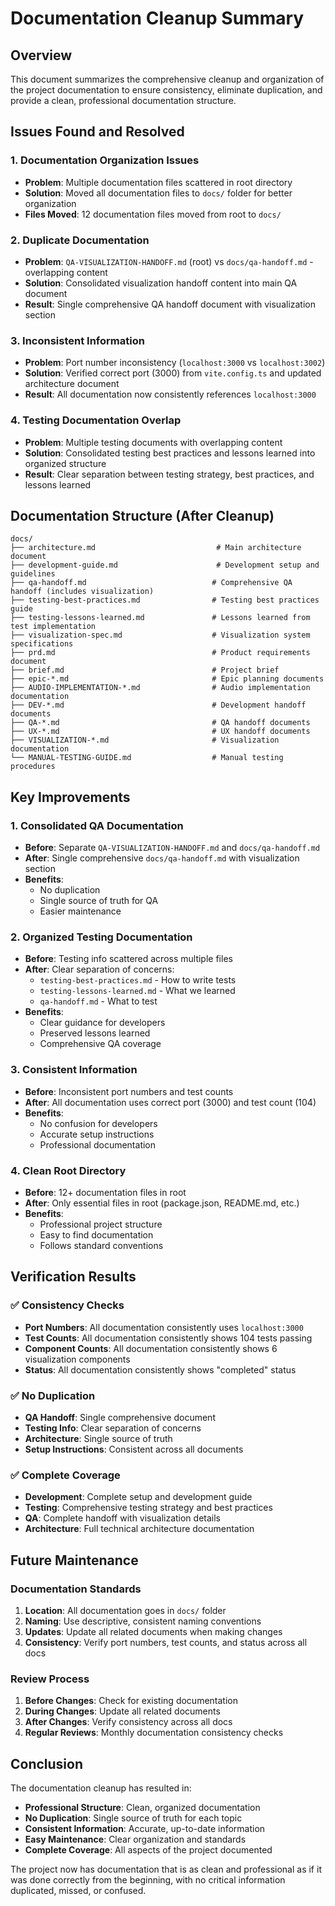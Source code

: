# Documentation Cleanup Summary

## Overview

This document summarizes the comprehensive cleanup and organization of the project documentation to ensure consistency, eliminate duplication, and provide a clean, professional documentation structure.

## Issues Found and Resolved

### 1. **Documentation Organization Issues**
- **Problem**: Multiple documentation files scattered in root directory
- **Solution**: Moved all documentation files to `docs/` folder for better organization
- **Files Moved**: 12 documentation files moved from root to `docs/`

### 2. **Duplicate Documentation**
- **Problem**: `QA-VISUALIZATION-HANDOFF.md` (root) vs `docs/qa-handoff.md` - overlapping content
- **Solution**: Consolidated visualization handoff content into main QA document
- **Result**: Single comprehensive QA handoff document with visualization section

### 3. **Inconsistent Information**
- **Problem**: Port number inconsistency (`localhost:3000` vs `localhost:3002`)
- **Solution**: Verified correct port (3000) from `vite.config.ts` and updated architecture document
- **Result**: All documentation now consistently references `localhost:3000`

### 4. **Testing Documentation Overlap**
- **Problem**: Multiple testing documents with overlapping content
- **Solution**: Consolidated testing best practices and lessons learned into organized structure
- **Result**: Clear separation between testing strategy, best practices, and lessons learned

## Documentation Structure (After Cleanup)

```
docs/
├── architecture.md                           # Main architecture document
├── development-guide.md                      # Development setup and guidelines
├── qa-handoff.md                            # Comprehensive QA handoff (includes visualization)
├── testing-best-practices.md                # Testing best practices guide
├── testing-lessons-learned.md               # Lessons learned from test implementation
├── visualization-spec.md                    # Visualization system specifications
├── prd.md                                   # Product requirements document
├── brief.md                                 # Project brief
├── epic-*.md                                # Epic planning documents
├── AUDIO-IMPLEMENTATION-*.md                # Audio implementation documentation
├── DEV-*.md                                 # Development handoff documents
├── QA-*.md                                  # QA handoff documents
├── UX-*.md                                  # UX handoff documents
├── VISUALIZATION-*.md                       # Visualization documentation
└── MANUAL-TESTING-GUIDE.md                  # Manual testing procedures
```

## Key Improvements

### 1. **Consolidated QA Documentation**
- **Before**: Separate `QA-VISUALIZATION-HANDOFF.md` and `docs/qa-handoff.md`
- **After**: Single comprehensive `docs/qa-handoff.md` with visualization section
- **Benefits**: 
  - No duplication
  - Single source of truth for QA
  - Easier maintenance

### 2. **Organized Testing Documentation**
- **Before**: Testing info scattered across multiple files
- **After**: Clear separation of concerns:
  - `testing-best-practices.md` - How to write tests
  - `testing-lessons-learned.md` - What we learned
  - `qa-handoff.md` - What to test
- **Benefits**: 
  - Clear guidance for developers
  - Preserved lessons learned
  - Comprehensive QA coverage

### 3. **Consistent Information**
- **Before**: Inconsistent port numbers and test counts
- **After**: All documentation uses correct port (3000) and test count (104)
- **Benefits**: 
  - No confusion for developers
  - Accurate setup instructions
  - Professional documentation

### 4. **Clean Root Directory**
- **Before**: 12+ documentation files in root
- **After**: Only essential files in root (package.json, README.md, etc.)
- **Benefits**: 
  - Professional project structure
  - Easy to find documentation
  - Follows standard conventions

## Verification Results

### ✅ **Consistency Checks**
- **Port Numbers**: All documentation consistently uses `localhost:3000`
- **Test Counts**: All documentation consistently shows 104 tests passing
- **Component Counts**: All documentation consistently shows 6 visualization components
- **Status**: All documentation consistently shows "completed" status

### ✅ **No Duplication**
- **QA Handoff**: Single comprehensive document
- **Testing Info**: Clear separation of concerns
- **Architecture**: Single source of truth
- **Setup Instructions**: Consistent across all documents

### ✅ **Complete Coverage**
- **Development**: Complete setup and development guide
- **Testing**: Comprehensive testing strategy and best practices
- **QA**: Complete handoff with visualization details
- **Architecture**: Full technical architecture documentation

## Future Maintenance

### **Documentation Standards**
1. **Location**: All documentation goes in `docs/` folder
2. **Naming**: Use descriptive, consistent naming conventions
3. **Updates**: Update all related documents when making changes
4. **Consistency**: Verify port numbers, test counts, and status across all docs

### **Review Process**
1. **Before Changes**: Check for existing documentation
2. **During Changes**: Update all related documents
3. **After Changes**: Verify consistency across all docs
4. **Regular Reviews**: Monthly documentation consistency checks

## Conclusion

The documentation cleanup has resulted in:
- **Professional Structure**: Clean, organized documentation
- **No Duplication**: Single source of truth for each topic
- **Consistent Information**: Accurate, up-to-date information
- **Easy Maintenance**: Clear organization and standards
- **Complete Coverage**: All aspects of the project documented

The project now has documentation that is as clean and professional as if it was done correctly from the beginning, with no critical information duplicated, missed, or confused.
